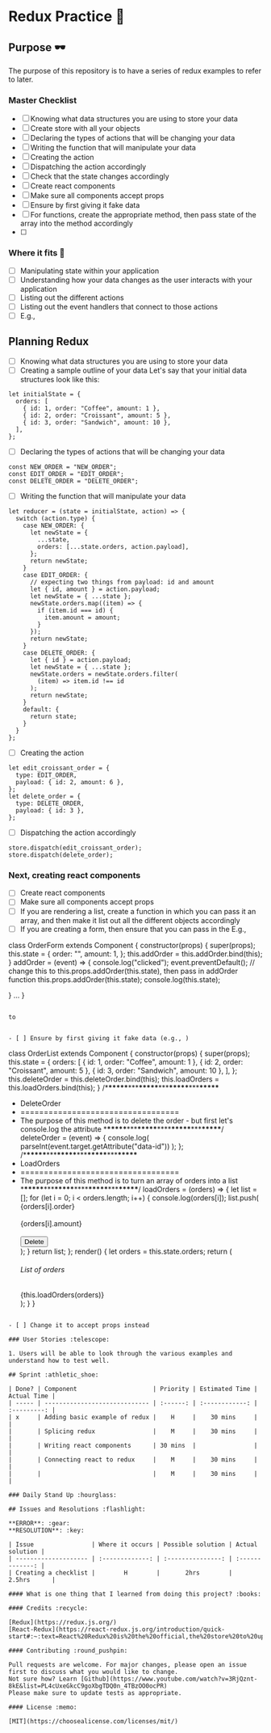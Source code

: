 # Redux Practice :rocket:

## Purpose :dark_sunglasses:

The purpose of this repository is to have a series of redux examples to refer to later.

### Master Checklist

- [ ] Knowing what data structures you are using to store your data
- [ ] Create store with all your objects
- [ ] Declaring the types of actions that will be changing your data
- [ ] Writing the function that will manipulate your data
- [ ] Creating the action
- [ ] Dispatching the action accordingly
- [ ] Check that the state changes accordingly
- [ ] Create react components
- [ ] Make sure all components accept props
- [ ] Ensure by first giving it fake data
- [ ] For functions, create the appropriate method, then pass state of the array into the method accordingly
- [ ] 

### Where it fits :paperclip:

- [ ] Manipulating state within your application
- [ ] Understanding how your data changes as the user interacts with your application
- [ ] Listing out the different actions
- [ ] Listing out the event handlers that connect to those actions
- [ ] E.g.,

## Planning Redux

- [ ] Knowing what data structures you are using to store your data
- [ ] Creating a sample outline of your data
      Let's say that your initial data structures look like this:

```
let initialState = {
  orders: [
    { id: 1, order: "Coffee", amount: 1 },
    { id: 2, order: "Croissant", amount: 5 },
    { id: 3, order: "Sandwich", amount: 10 },
  ],
};

```

- [ ] Declaring the types of actions that will be changing your data

```
const NEW_ORDER = "NEW_ORDER";
const EDIT_ORDER = "EDIT_ORDER";
const DELETE_ORDER = "DELETE_ORDER";

```

- [ ] Writing the function that will manipulate your data

```
let reducer = (state = initialState, action) => {
  switch (action.type) {
    case NEW_ORDER: {
      let newState = {
        ...state,
        orders: [...state.orders, action.payload],
      };
      return newState;
    }
    case EDIT_ORDER: {
      // expecting two things from payload: id and amount
      let { id, amount } = action.payload;
      let newState = { ...state };
      newState.orders.map((item) => {
        if (item.id === id) {
          item.amount = amount;
        }
      });
      return newState;
    }
    case DELETE_ORDER: {
      let { id } = action.payload;
      let newState = { ...state };
      newState.orders = newState.orders.filter(
        (item) => item.id !== id
      );
      return newState;
    }
    default: {
      return state;
    }
  }
};
```

- [ ] Creating the action

```
let edit_croissant_order = {
  type: EDIT_ORDER,
  payload: { id: 2, amount: 6 },
};
let delete_order = {
  type: DELETE_ORDER,
  payload: { id: 3 },
};
```

- [ ] Dispatching the action accordingly

```
store.dispatch(edit_croissant_order);
store.dispatch(delete_order);
```

### Next, creating react components

- [ ] Create react components
- [ ] Make sure all components accept props
- [ ] If you are rendering a list, create a function in which you can pass it an array, and then make it list out all the different objects accordingly
- [ ] If you are creating a form, then ensure that you can pass in the
      E.g.,

class OrderForm extends Component {
constructor(props) {
super(props);
this.state = {
order: "",
amount: 1,
};
this.addOrder = this.addOrder.bind(this);
}
addOrder = (event) => {
console.log("clicked");
event.preventDefault();
// change this to this.props.addOrder(this.state), then pass in addOrder function
this.props.addOrder(this.state);
console.log(this.state);

} ...
}

```

to

```

```

- [ ] Ensure by first giving it fake data (e.g., )

```

class OrderList extends Component {
constructor(props) {
super(props);
this.state = {
orders: [
{ id: 1, order: "Coffee", amount: 1 },
{ id: 2, order: "Croissant", amount: 5 },
{ id: 3, order: "Sandwich", amount: 10 },
],
};
this.deleteOrder = this.deleteOrder.bind(this);
this.loadOrders = this.loadOrders.bind(this);
}
/\***\*\*\*\*\***\*\*\***\*\*\*\*\***\*\*\***\*\*\*\*\***\*\*\***\*\*\*\*\***

- DeleteOrder
- ==================================
- The purpose of this method is to delete the order - but first let's console.log the attribute \***\*\*\*\*\***\*\*\***\*\*\*\*\***\*\*\*\***\*\*\*\*\***\*\*\***\*\*\*\*\***/
  deleteOrder = (event) => {
  console.log(
  parseInt(event.target.getAttribute("data-id"))
  );
  };
  /\***\*\*\*\*\***\*\*\***\*\*\*\*\***\*\*\***\*\*\*\*\***\*\*\***\*\*\*\*\***
- LoadOrders
- ==================================
- The purpose of this method is to turn an array of orders into a list \***\*\*\*\*\***\*\*\***\*\*\*\*\***\*\*\*\***\*\*\*\*\***\*\*\***\*\*\*\*\***/
  loadOrders = (orders) => {
  let list = [];
  for (let i = 0; i < orders.length; i++) {
  console.log(orders[i]);
  list.push(
  <div className="card">
  <div className="card-body" key={i.toString()}>
  <div>{orders[i].order}</div>
  <br />
  <div>{orders[i].amount}</div>
  <br />
  <button
                type="button"
                data-id={orders[i].id}
                onClick={this.deleteOrder}
                className="btn btn-outline-dark waves-effect"
              >
  Delete
  </button>
  </div>
  </div>
  );
  }
  return list;
  };
  render() {
  let orders = this.state.orders;
  return (
  <div>
  <h6>List of orders</h6>
  {this.loadOrders(orders)}
  </div>
  );
  }
  }

```

- [ ] Change it to accept props instead

### User Stories :telescope:

1. Users will be able to look through the various examples and understand how to test well.

## Sprint :athletic_shoe:

| Done? | Component                     | Priority | Estimated Time | Actual Time |
| ----- | ----------------------------- | :------: | :------------: | :---------: |
| x     | Adding basic example of redux |    H     |    30 mins     |             |
|       | Splicing redux                |    M     |    30 mins     |             |
|       | Writing react components      | 30 mins  |                |             |
|       | Connecting react to redux     |    M     |    30 mins     |             |
|       |                               |    M     |    30 mins     |             |

### Daily Stand Up :hourglass:

## Issues and Resolutions :flashlight:

**ERROR**: :gear:
**RESOLUTION**: :key:

| Issue                | Where it occurs | Possible solution | Actual solution |
| -------------------- | :-------------: | :---------------: | :-------------: |
| Creating a checklist |        H        |       2hrs        |     2.5hrs      |

#### What is one thing that I learned from doing this project? :books:

#### Credits :recycle:

[Redux](https://redux.js.org/)
[React-Redux](https://react-redux.js.org/introduction/quick-start#:~:text=React%20Redux%20is%20the%20official,the%20store%20to%20update%20data.)

#### Contributing :round_pushpin:

Pull requests are welcome. For major changes, please open an issue first to discuss what you would like to change.
Not sure how? Learn [Github](https://www.youtube.com/watch?v=3RjQznt-8kE&list=PL4cUxeGkcC9goXbgTDQ0n_4TBzOO0ocPR)
Please make sure to update tests as appropriate.

#### License :memo:

[MIT](https://choosealicense.com/licenses/mit/)
```
